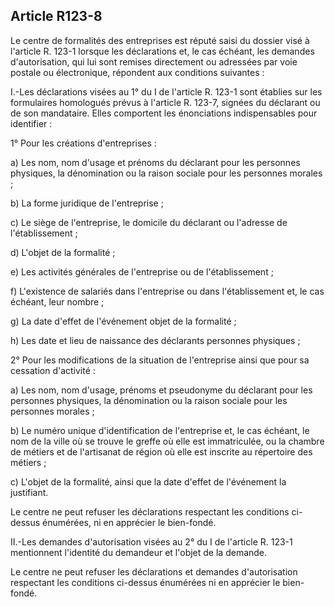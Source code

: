 Article R123-8
----
Le centre de formalités des entreprises est réputé saisi du dossier visé à
l'article R. 123-1 lorsque les déclarations et, le cas échéant, les demandes
d'autorisation, qui lui sont remises directement ou adressées par voie postale
ou électronique, répondent aux conditions suivantes :

I.-Les déclarations visées au 1° du I de l'article R. 123-1 sont établies sur
les formulaires homologués prévus à l'article R. 123-7, signées du déclarant ou
de son mandataire. Elles comportent les énonciations indispensables pour
identifier :

1° Pour les créations d'entreprises :

a) Les nom, nom d'usage et prénoms du déclarant pour les personnes physiques, la
dénomination ou la raison sociale pour les personnes morales ;

b) La forme juridique de l'entreprise ;

c) Le siège de l'entreprise, le domicile du déclarant ou l'adresse de
l'établissement ;

d) L'objet de la formalité ;

e) Les activités générales de l'entreprise ou de l'établissement ;

f) L'existence de salariés dans l'entreprise ou dans l'établissement et, le cas
échéant, leur nombre ;

g) La date d'effet de l'événement objet de la formalité ;

h) Les date et lieu de naissance des déclarants personnes physiques ;

2° Pour les modifications de la situation de l'entreprise ainsi que pour sa
cessation d'activité :

a) Les nom, nom d'usage, prénoms et pseudonyme du déclarant pour les personnes
physiques, la dénomination ou la raison sociale pour les personnes morales ;

b) Le numéro unique d'identification de l'entreprise et, le cas échéant, le nom
de la ville où se trouve le greffe où elle est immatriculée, ou la chambre de
métiers et de l'artisanat de région où elle est inscrite au répertoire des
métiers ;

c) L'objet de la formalité, ainsi que la date d'effet de l'événement la
justifiant.

Le centre ne peut refuser les déclarations respectant les conditions ci-dessus
énumérées, ni en apprécier le bien-fondé.

II.-Les demandes d'autorisation visées au 2° du I de l'article R. 123-1
mentionnent l'identité du demandeur et l'objet de la demande.

Le centre ne peut refuser les déclarations et demandes d'autorisation respectant
les conditions ci-dessus énumérées ni en apprécier le bien-fondé.
